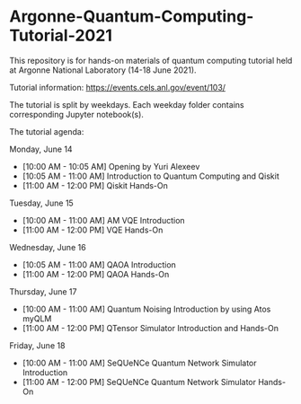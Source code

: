 # Argonne-Quantum-Computing-Tutorial-2021

This repository is for hands-on materials of quantum computing tutorial held at Argonne National Laboratory (14-18 June 2021).

Tutorial information: https://events.cels.anl.gov/event/103/

The tutorial is split by weekdays. Each weekday folder contains corresponding Jupyter notebook(s).

The tutorial agenda:

Monday, June 14
- [10:00 AM - 10:05 AM] Opening by Yuri Alexeev
- [10:05 AM - 11:00 AM] Introduction to Quantum Computing and Qiskit
- [11:00 AM - 12:00 PM] Qiskit Hands-On

Tuesday, June 15
- [10:00 AM - 11:00 AM] AM VQE Introduction
- [11:00 AM - 12:00 PM] VQE Hands-On

Wednesday, June 16
- [10:05 AM - 11:00 AM] QAOA Introduction
- [11:00 AM - 12:00 PM] QAOA Hands-On

Thursday, June 17
- [10:00 AM - 11:00 AM] Quantum Noising Introduction by using Atos myQLM
- [11:00 AM - 12:00 PM] QTensor Simulator Introduction and Hands-On

Friday, June 18
- [10:00 AM - 11:00 AM] SeQUeNCe Quantum Network Simulator Introduction
- [11:00 AM - 12:00 PM] SeQUeNCe Quantum Network Simulator Hands-On


